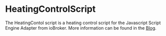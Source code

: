 # HeatingControlScript

The HeatingContol script is a heating control script for the Javascript Script Engine Adapter from ioBroker.
More information can be found in the [Blog](https://www.bastelbunker.de/heizungssteuerung-mit-iobroker/).
